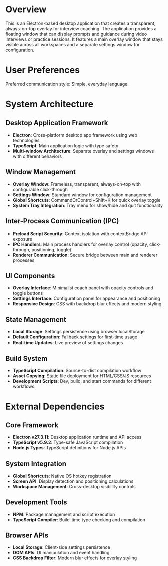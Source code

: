 # Overview

This is an Electron-based desktop application that creates a transparent, always-on-top overlay for interview coaching. The application provides a floating window that can display prompts and guidance during video interviews or practice sessions. It features a main overlay window that stays visible across all workspaces and a separate settings window for configuration.

# User Preferences

Preferred communication style: Simple, everyday language.

# System Architecture

## Desktop Application Framework
- **Electron**: Cross-platform desktop app framework using web technologies
- **TypeScript**: Main application logic with type safety
- **Multi-window Architecture**: Separate overlay and settings windows with different behaviors

## Window Management
- **Overlay Window**: Frameless, transparent, always-on-top with configurable click-through
- **Settings Window**: Standard window for configuration management
- **Global Shortcuts**: CommandOrControl+Shift+K for quick overlay toggle
- **System Tray Integration**: Tray menu for show/hide and quit functionality

## Inter-Process Communication (IPC)
- **Preload Script Security**: Context isolation with contextBridge API exposure
- **IPC Handlers**: Main process handlers for overlay control (opacity, click-through, positioning, toggle)
- **Renderer Communication**: Secure bridge between main and renderer processes

## UI Components
- **Overlay Interface**: Minimalist coach panel with opacity controls and toggle buttons
- **Settings Interface**: Configuration panel for appearance and positioning
- **Responsive Design**: CSS with backdrop blur effects and modern styling

## State Management
- **Local Storage**: Settings persistence using browser localStorage
- **Default Configuration**: Fallback settings for first-time usage
- **Real-time Updates**: Live preview of settings changes

## Build System
- **TypeScript Compilation**: Source-to-dist compilation workflow
- **Asset Copying**: Static file deployment for HTML/CSS/JS resources
- **Development Scripts**: Dev, build, and start commands for different workflows

# External Dependencies

## Core Framework
- **Electron v27.3.11**: Desktop application runtime and API access
- **TypeScript v5.9.2**: Type-safe JavaScript compilation
- **Node.js Types**: TypeScript definitions for Node.js APIs

## System Integration
- **Global Shortcuts**: Native OS hotkey registration
- **Screen API**: Display detection and positioning calculations
- **Workspace Management**: Cross-desktop visibility controls

## Development Tools
- **NPM**: Package management and script execution
- **TypeScript Compiler**: Build-time type checking and compilation

## Browser APIs
- **Local Storage**: Client-side settings persistence
- **DOM APIs**: UI manipulation and event handling
- **CSS Backdrop Filter**: Modern blur effects for overlay styling